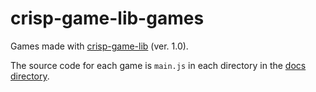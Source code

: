 # crisp-game-lib-games

Games made with [crisp-game-lib](https://github.com/abagames/crisp-game-lib) (ver. 1.0).

The source code for each game is `main.js` in each directory in the [docs directory](./docs/).
